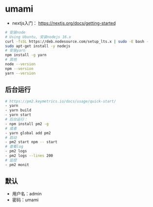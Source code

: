 # umami

- nextjs入门： <https://nextjs.org/docs/getting-started>

```bash
# 安装node
# Using Ubuntu, 安装nodejs 16.x
curl -fsSL https://deb.nodesource.com/setup_lts.x | sudo -E bash -
sudo apt-get install -y nodejs
# 安装yarn
npm install -g yarn
# 其他
node --version
npm --version
yarn --version
```

## 后台运行

```bash
# https://pm2.keymetrics.io/docs/usage/quick-start/
- yarn
- yarn build
- yarn start
# 后台运行：
- npm install pm2 -g
# 或者
- yarn global add pm2
# 启动
- pm2 start npm -- start
# 查看log
- pm2 logs
- pm2 logs --lines 200
# 监控
- pm2 monit

```

## 默认

- 用户名：admin
- 密码：umami
